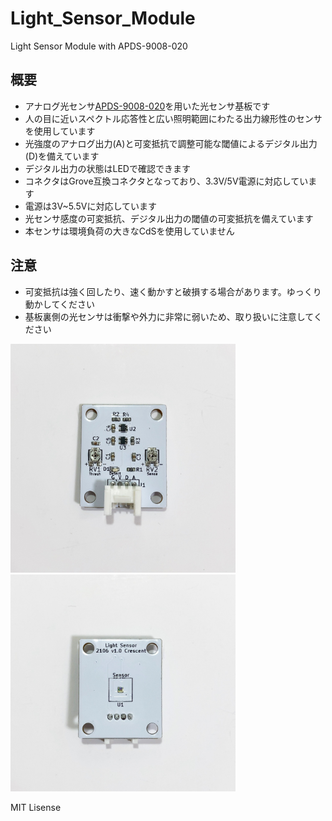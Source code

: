 # Light_Sensor_Module

Light Sensor Module with APDS-9008-020

## 概要 
  * アナログ光センサ[APDS-9008-020][1]を用いた光センサ基板です  
  * 人の目に近いスペクトル応答性と広い照明範囲にわたる出力線形性のセンサを使用しています  
  * 光強度のアナログ出力(A)と可変抵抗で調整可能な閾値によるデジタル出力(D)を備えています  
  * デジタル出力の状態はLEDで確認できます  
  * コネクタはGrove互換コネクタとなっており、3.3V/5V電源に対応しています  
  * 電源は3V~5.5Vに対応しています  
  * 光センサ感度の可変抵抗、デジタル出力の閾値の可変抵抗を備えています  
  * 本センサは環境負荷の大きなCdSを使用していません  

## 注意 
  * 可変抵抗は強く回したり、速く動かすと破損する場合があります。ゆっくり動かしてください     
  * 基板裏側の光センサは衝撃や外力に非常に弱いため、取り扱いに注意してください    
 
 <img src="https://raw.githubusercontent.com/meerstern/Light_Sensor_Module/main/IMG/img1.JPG" width="360">
 <img src="https://raw.githubusercontent.com/meerstern/Light_Sensor_Module/main/IMG/img2.JPG" width="360">
 
 
[1]: https://jp.broadcom.com/products/optical-sensors/ambient-light-photo-sensors/apds-9008 "*1"

MIT Lisense
